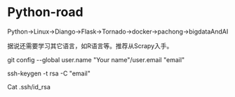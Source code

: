 # Python-road

Python->Linux->Diango->Flask->Tornado->docker->pachong->bigdataAndAI

据说还需要学习其它语言，如R语言等。推荐从Scrapy入手。

git config --global user.name "Your name"/user.email "email"

ssh-keygen -t rsa -C "email"

Cat .ssh/id_rsa